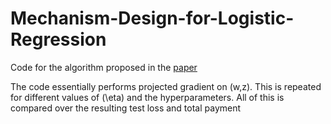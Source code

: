 # Mechanism-Design-for-Logistic-Regression
Code for the algorithm proposed in the [paper](https://arxiv.org/abs/2309.10340)

The code essentially performs projected gradient on (w,z). This is repeated for different values of (\eta) and the hyperparameters. All of this is compared over the resulting test loss and total payment
